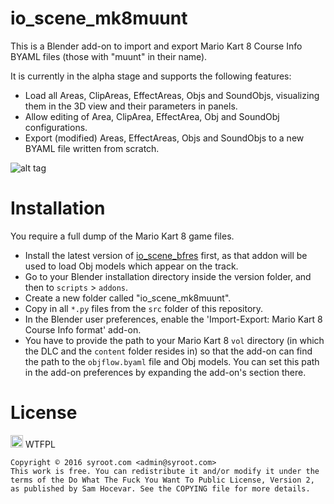 # io_scene_mk8muunt

This is a Blender add-on to import and export Mario Kart 8 Course Info BYAML files (those with "muunt" in their name).

It is currently in the alpha stage and supports the following features:

- Load all Areas, ClipAreas, EffectAreas, Objs and SoundObjs, visualizing them in the 3D view and their parameters in panels.
- Allow editing of Area, ClipArea, EffectArea, Obj and SoundObj configurations.
- Export (modified) Areas, EffectAreas, Objs and SoundObjs to a new BYAML file written from scratch.

![alt tag](https://raw.githubusercontent.com/Syroot/io_scene_mk8muunt/master/doc/readme/example.png)

Installation
============

You require a full dump of the Mario Kart 8 game files.

- Install the latest version of <a href="https://github.com/Syroot/io_scene_bfres">io_scene_bfres</a> first, as that addon will be used to load Obj models which appear on the track.
- Go to your Blender installation directory inside the version folder, and then to `scripts` > `addons`.
- Create a new folder called "io_scene_mk8muunt".
- Copy in all `*.py` files from the `src` folder of this repository.
- In the Blender user preferences, enable the 'Import-Export: Mario Kart 8 Course Info format' add-on.
- You have to provide the path to your Mario Kart 8 `vol` directory (in which the DLC and the `content` folder resides in) so that the add-on can find the path to the `objflow.byaml` file and Obj models. You can set this path in the add-on preferences by expanding the add-on's section there.

License
=======

<a href="http://www.wtfpl.net/"><img src="http://www.wtfpl.net/wp-content/uploads/2012/12/wtfpl.svg" height="20" alt="WTFPL" /></a> WTFPL

    Copyright © 2016 syroot.com <admin@syroot.com>
    This work is free. You can redistribute it and/or modify it under the
    terms of the Do What The Fuck You Want To Public License, Version 2,
    as published by Sam Hocevar. See the COPYING file for more details.
